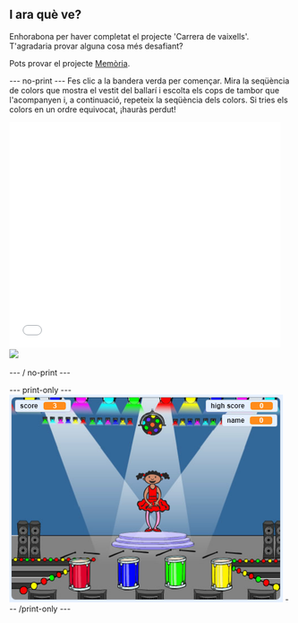 ## I ara què ve?

Enhorabona per haver completat el projecte 'Carrera de vaixells'. T'agradaria provar alguna cosa més desafiant?

Pots provar el projecte [Memòria](https://projects.raspberrypi.org/en/projects/memory?utm_source=pathway&utm_medium=whatnext&utm_campaign=projects).

\--- no-print \--- Fes clic a la bandera verda per començar. Mira la seqüència de colors que mostra el vestit del ballarí i escolta els cops de tambor que l'acompanyen i, a continuació, repeteix la seqüència dels colors. Si tries els colors en un ordre equivocat, ¡hauràs perdut!

<div class="scratch-preview">
  <iframe allowtransparency="true" width="485" height="402" src="//scratch.mit.edu/projects/embed/284452634/?autostart=false" frameborder="0" allowfullscreen scrolling="no" mark="crwd-mark"></iframe> <img src="images / memory-screenshot.png" />
</div>

\--- / no-print \---

\--- print-only \--- ![screenshot of finished game](images/memory-screenshot.png) \--- /print-only \---